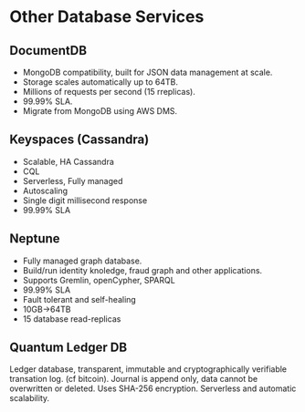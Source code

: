 # Other Database Services

## DocumentDB

- MongoDB compatibility, built for JSON data management at scale.
- Storage scales automatically up to 64TB.
- Millions of requests per second (15 rreplicas).
- 99.99% SLA.
- Migrate from MongoDB using AWS DMS.

## Keyspaces (Cassandra)

- Scalable, HA Cassandra 
- CQL
- Serverless, Fully managed
- Autoscaling
- Single digit millisecond response
- 99.99% SLA

## Neptune

- Fully managed graph database.
- Build/run identity knoledge, fraud graph and other applications.
- Supports Gremlin, openCypher, SPARQL
- 99.99% SLA
- Fault tolerant and self-healing
- 10GB->64TB
- 15 database read-replicas

## Quantum Ledger DB

Ledger database, transparent, immutable and cryptographically verifiable transation log.
(cf bitcoin). Journal is append only, data cannot be overwritten or deleted.
Uses SHA-256 encryption.
Serverless and automatic scalability.
